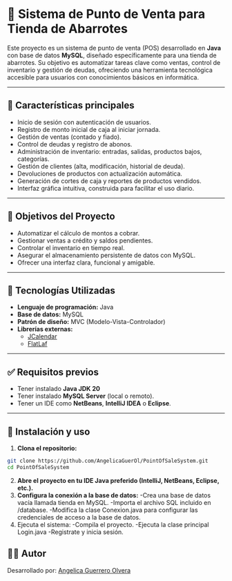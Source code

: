 # 🛒 Sistema de Punto de Venta para Tienda de Abarrotes

Este proyecto es un sistema de punto de venta (POS) desarrollado en **Java** con base de datos **MySQL**, diseñado específicamente para una tienda de abarrotes. Su objetivo es automatizar tareas clave como ventas, control de inventario y gestión de deudas, ofreciendo una herramienta tecnológica accesible para usuarios con conocimientos básicos en informática.

---

## 📌 Características principales

- Inicio de sesión con autenticación de usuarios.
- Registro de monto inicial de caja al iniciar jornada.
- Gestión de ventas (contado y fiado).
- Control de deudas y registro de abonos.
- Administración de inventario: entradas, salidas, productos bajos, categorías.
- Gestión de clientes (alta, modificación, historial de deuda).
- Devoluciones de productos con actualización automática.
- Generación de cortes de caja y reportes de productos vendidos.
- Interfaz gráfica intuitiva, construida para facilitar el uso diario.

---

## 🎯 Objetivos del Proyecto

- Automatizar el cálculo de montos a cobrar.
- Gestionar ventas a crédito y saldos pendientes.
- Controlar el inventario en tiempo real.
- Asegurar el almacenamiento persistente de datos con MySQL.
- Ofrecer una interfaz clara, funcional y amigable.

---

## 🧰 Tecnologías Utilizadas

- **Lenguaje de programación:** Java
- **Base de datos:** MySQL
- **Patrón de diseño:** MVC (Modelo-Vista-Controlador)
- **Librerías externas:**
  - [JCalendar](https://toedter.com/jcalendar/)
  - [FlatLaf](https://www.formdev.com/flatlaf/)

---

## ✅ Requisitos previos

- Tener instalado **Java JDK 20**
- Tener instalado **MySQL Server** (local o remoto).
- Tener un IDE como **NetBeans**, **IntelliJ IDEA** o **Eclipse**.

---

## 🚀 Instalación y uso

1. **Clona el repositorio:**

```bash
git clone https://github.com/AngelicaGuerOl/PointOfSaleSystem.git
cd PointOfSaleSystem
```
2. **Abre el proyecto en tu IDE Java preferido (IntelliJ, NetBeans, Eclipse, etc.).**
3. **Configura la conexión a la base de datos:**
   -Crea una base de datos vacía llamada tienda en MySQL.
   -Importa el archivo SQL incluido en /database.
   -Modifica la clase Conexion.java para configurar las credenciales de acceso a la base de datos.
4. Ejecuta el sistema:
   -Compila el proyecto.
   -Ejecuta la clase principal Login.java
   -Registrate y inicia sesión.

## 🧑‍💻 Autor

Desarrollado por: [Angelica Guerrero Olvera](https://github.com/AngelicaGuerOl)
